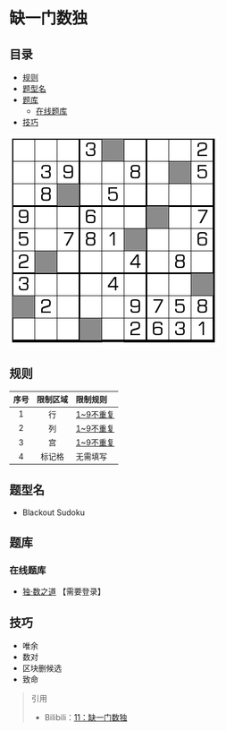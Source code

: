 # 缺一门数独
<!-- START doctoc generated TOC please keep comment here to allow auto update -->
<!-- DON'T EDIT THIS SECTION, INSTEAD RE-RUN doctoc TO UPDATE -->
## 目录

- [规则](#%E8%A7%84%E5%88%99)
- [题型名](#%E9%A2%98%E5%9E%8B%E5%90%8D)
- [题库](#%E9%A2%98%E5%BA%93)
  - [在线题库](#%E5%9C%A8%E7%BA%BF%E9%A2%98%E5%BA%93)
- [技巧](#%E6%8A%80%E5%B7%A7)

<!-- END doctoc generated TOC please keep comment here to allow auto update -->

![题](../../../images/sudoku/缺一门数独.png)

## 规则

| 序号  | 限制区域 | 限制规则      |
|:---:|:----:|:----------|
|  1  |  行   | [1~9不重复] |
|  2  |  列   | [1~9不重复] |
|  3  |  宫   | [1~9不重复] |
|  4  | 标记格  | 无需填写      |

## 题型名

- Blackout Sudoku

## 题库

### 在线题库

- [独·数之道](http://www.sudokufans.org.cn/lx/game.index.php?type=qym) 【需要登录】

## 技巧

- 唯余
- 数对
- 区块删候选
- 致命

> 引用
>
> - Bilibili：[11：缺一门数独](https://www.bilibili.com/read/cv10180719)

[1~9不重复]: ../../../rules/rules.md#1to9不重复
